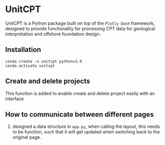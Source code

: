 # UnitCPT

UnitCPT is a Python package built on top of the `Plotly Dash` framework, designed to provide functionality for processing CPT data for geological interpretation and offshore foundation design.



## Installation

 ```shell
 conda create -n unitcpt python=3.9
 conda activate unitcpt

 ```

## Create and delete projects

This function is added to enable create and delete project easily with an interface

## How to communicate between different pages

1. designed a data structure in `app.py`, when calling the layout, this needs to be function, such that it will get updated when switching back to the original page.